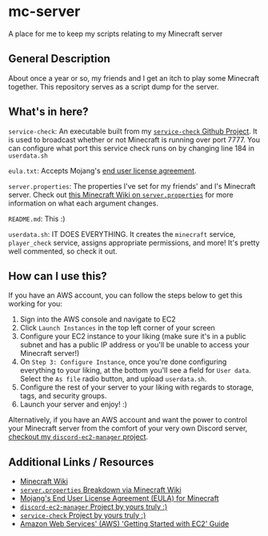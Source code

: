# mc-server
A place for me to keep my scripts relating to my Minecraft server

## General Description
About once a year or so, my friends and I get an itch to play some Minecraft together. This repository serves as a script dump for the server.

## What's in here?

`service-check`: An executable built from my [`service-check` Github Project](https://github.com/jacob-howe/service-check). It is used to broadcast whether or not Minecraft is running over port 7777. You can configure what port this service check runs on by changing line 184 in `userdata.sh`

`eula.txt`: Accepts Mojang's [end user license agreement](https://account.mojang.com/documents/minecraft_eula).

`server.properties`: The properties I've set for my friends' and I's Minecraft server. Check out [this Minecraft Wiki on `server.properties`](https://minecraft.fandom.com/wiki/Server.properties) for more information on what each argument changes.

`README.md`: This :)

`userdata.sh`: IT DOES EVERYTHING. It creates the `minecraft` service, `player_check` service, assigns appropriate permissions, and more! It's pretty well commented, so check it out.

## How can I use this?

If you have an AWS account, you can follow the steps below to get this working for you:

1. Sign into the AWS console and navigate to EC2
1. Click `Launch Instances` in the top left corner of your screen
1. Configure your EC2 instance to your liking (make sure it's in a public subnet and has a public IP address or you'll be unable to access your Minecraft server!)
1. On `Step 3: Configure Instance`, once you're done configuring everything to your liking, at the bottom you'll see a field for `User data`. Select the `As file` radio button, and upload `userdata.sh`.
1. Configure the rest of your server to your liking with regards to storage, tags, and security groups.
1. Launch your server and enjoy! :)

Alternatively, if you have an AWS account and want the power to control your Minecraft server from the comfort of your very own Discord server, [checkout my `discord-ec2-manager` project](https://github.com/jacob-howe/discord-ec2-manager).

## Additional Links / Resources
* [Minecraft Wiki](https://minecraft.fandom.com/wiki/Minecraft_Wiki)
* [`server.properties` Breakdown via Minecraft Wiki](https://minecraft.fandom.com/wiki/Server.properties)
* [Mojang's End User License Agreement (EULA) for Minecraft](https://account.mojang.com/documents/minecraft_eula)
* [`discord-ec2-manager` Project by yours truly :)](https://github.com/jacob-howe/discord-ec2-manager)
* [`service-check` Project by yours truly :)](https://github.com/jacob-howe/service-check)
* [Amazon Web Services' (AWS) 'Getting Started with EC2' Guide](https://docs.aws.amazon.com/AWSEC2/latest/UserGuide/EC2_GetStarted.html)
